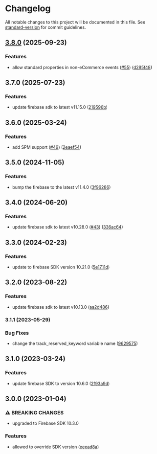 # Changelog

All notable changes to this project will be documented in this file. See [standard-version](https://github.com/conventional-changelog/standard-version) for commit guidelines.

## [3.8.0](https://github.com/rudderlabs/rudder-integration-firebase-ios/compare/v3.7.0...v3.8.0) (2025-09-23)


### Features

* allow standard properties in non-eCommerce events ([#55](https://github.com/rudderlabs/rudder-integration-firebase-ios/issues/55)) ([d285f48](https://github.com/rudderlabs/rudder-integration-firebase-ios/commit/d285f4872cc528076faf0ee3404b9dfcb4573801))

## 3.7.0 (2025-07-23)


### Features

* update firebase sdk to latest v11.15.0 ([219596b](https://github.com/rudderlabs/rudder-integration-firebase-ios/commit/219596b9056fc88d7a239f07e52fdf878f83adb2))

## 3.6.0 (2025-03-24)


### Features

* add SPM support ([#49](https://github.com/rudderlabs/rudder-integration-firebase-ios/issues/49)) ([2eaef54](https://github.com/rudderlabs/rudder-integration-firebase-ios/commit/2eaef5432bb1a4bf0106e95c1214e1b63872d133))

## 3.5.0 (2024-11-05)


### Features

* bump the firebase to the latest v11.4.0 ([3f96286](https://github.com/rudderlabs/rudder-integration-firebase-ios/commit/3f962866e6423fcdd51ac480ee8252d99c724184))

## 3.4.0 (2024-06-20)


### Features

* update firebase sdk to latest v10.28.0 ([#43](https://github.com/rudderlabs/rudder-integration-firebase-ios/issues/43)) ([336ac64](https://github.com/rudderlabs/rudder-integration-firebase-ios/commit/336ac6420ed1a6a749189b672bb3bbabbc9c96a0))

## 3.3.0 (2024-02-23)


### Features

* update to firebase SDK version 10.21.0 ([5e1711d](https://github.com/rudderlabs/rudder-integration-firebase-ios/commit/5e1711db2beee27adad03bcfa7a3d635fc0c468f))

## 3.2.0 (2023-08-22)


### Features

* update firebase sdk to latest v10.13.0 ([aa2d486](https://github.com/rudderlabs/rudder-integration-firebase-ios/commit/aa2d486971af20608e0db81de5698a81d170f34e))

### 3.1.1 (2023-05-29)


### Bug Fixes

* change the track_reserved_keyword variable name ([9629575](https://github.com/rudderlabs/rudder-integration-firebase-ios/commit/9629575eca681ab689df7e7387235f4683984ae3))

## 3.1.0 (2023-03-24)


### Features

* update firebase SDK to version 10.6.0 ([2f93a9d](https://github.com/rudderlabs/rudder-integration-firebase-ios/commit/2f93a9d4a4286793f2d30657d46d3563fe5c52a7))

## 3.0.0 (2023-01-04)


### ⚠ BREAKING CHANGES

* upgraded to Firebase SDK 10.3.0

### Features

* allowed to override SDK version ([eeead8a](https://github.com/rudderlabs/rudder-integration-firebase-ios/commit/eeead8ad1a7e88974829a9e7c1b3aa7ecf0392d6))
